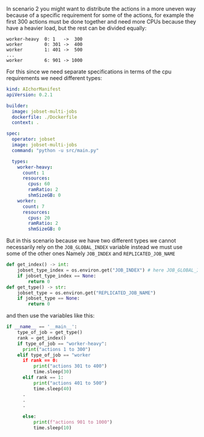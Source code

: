 In scenario 2 you might want to distribute the actions in a more uneven way because of a specific requirement for some of the actions, for example the first 300 actions must be done together and need more CPUs because they have a heavier load, but the rest can be divided equally:

```
worker-heavy  0: 1   ->  300
worker        0: 301 ->  400
worker        1: 401 ->  500
...
worker        6: 901 -> 1000
```

For this since we need separate specifications in terms of the cpu requirements we need different types:

```yaml
kind: AIchorManifest
apiVersion: 0.2.1

builder:
  image: jobset-multi-jobs
  dockerfile: ./Dockerfile
  context: .

spec:
  operator: jobset
  image: jobset-multi-jobs
  command: "python -u src/main.py"

  types:
    worker-heavy:
      count: 1
      resources:
        cpus: 60
        ramRatio: 2
        shmSizeGB: 0
    worker:
      count: 7
      resources:
        cpus: 20
        ramRatio: 2
        shmSizeGB: 0
```
But in this scenario because we have two different types we cannot necessarily rely on the `JOB_GLOBAL_INDEX` variable instead we must use some of the other ones
Namely `JOB_INDEX` and `REPLICATED_JOB_NAME`

```python
def get_index() -> int:
    jobset_type_index = os.environ.get("JOB_INDEX") # here JOB_GLOBAL_INDEX could NOT be used in this scenario
    if jobset_type_index == None:
        return 0
def get_type() -> str:
    jobset_type = os.environ.get("REPLICATED_JOB_NAME")
    if jobset_type == None:
        return 0
```
and then use the variables like this:
```python
if __name__ == '__main__':
    type_of_job = get_type()
    rank = get_index()
    if type_of_job == "worker-heavy":
      print("actions 1 to 300")
    elif type_of_job == "worker
      if rank == 0:
          print("actions 301 to 400")
          time.sleep(30)
      elif rank == 1:
          print("actions 401 to 500")
          time.sleep(40)
      .
      .
      .

      else:
          print(f"actions 901 to 1000")
          time.sleep(10)
```